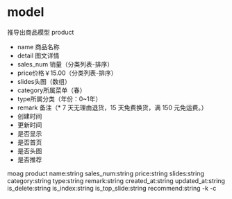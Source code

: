 # model



推导出商品模型
product

- name 商品名称 
- detail 图文详情
- sales_num 销量（分类列表-排序）
- price价格￥15.00（分类列表-排序）
- slides头图（数组）
- category所属菜单（春）
- type所属分类（年份：0~1年）
- remark 备注（* 7 天无理由退货，15 天免费换货，满 150 元免运费。）
- 创建时间
- 更新时间
- 是否显示
- 是否首页
- 是否头图
- 是否推荐

moag product name:string sales_num:string price:string slides:string category:string type:string remark:string created_at:string updated_at:string is_delete:string is_index:string is_top_slide:string recommend:string -k -c

